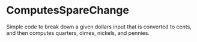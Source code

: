 # ComputesSpareChange
Simple code to break down a given dollars input that is converted to cents, and then computes quarters, dimes, nickels, and pennies.
